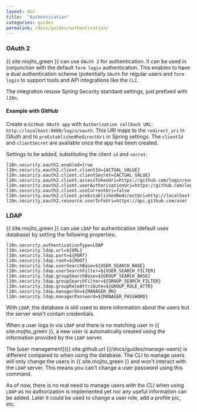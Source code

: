 ```yaml
---
layout: doc
title:  "Authentication"
categories: guides
permalink: /docs/guides/authentication/
---
```


### OAuth 2

{{ site.mojito_green }} can use `OAuth 2` for authentication. It can be used in conjunction with the default `form login`
 authentication. This enables to have a dual authentication scheme (potentially `OAuth` for 
 regular users and `form login` to support tools and API integrations like the `CLI`.
  
The integration resuse Spring Security standard settings, just prefixed with `l10n`. 

#### Example with GitHub

Create a `GitHub OAuth app` with `Authorization callback URL`: `http://localhost:8080/login/oauth`.
 This URI maps to the `redirect_uri` in OAuth and to `preEstablishedRedirectUri` in Spring settings. 
 The `clientId` and `clientSecret` are available once the app has been created.

Settings to be added, substituting the client `id` and `secret`:

    l10n.security.oauth2.enabled=true
    l10n.security.oauth2.client.clientId={ACTUAL_VALUE}
    l10n.security.oauth2.client.clientSecret={ACTUAL_VALUE}
    l10n.security.oauth2.client.accessTokenUri=https://github.com/login/oauth/access_token
    l10n.security.oauth2.client.userAuthorizationUri=https://github.com/login/oauth/authorize
    l10n.security.oauth2.client.useCurrentUri=false
    l10n.security.oauth2.client.preEstablishedRedirectUri=http://localhost:8080/login/oauth
    l10n.security.oauth2.resource.userInfoUri=https://api.github.com/user 

### LDAP

{{ site.mojito_green }} can use `LDAP` for authentication (default uses database) 
by setting the following properties:

    l10n.security.authenticationType=LDAP
    l10n.security.ldap.url=${URL}
    l10n.security.ldap.port=${PORT}
    l10n.security.ldap.root=${ROOT}
    l10n.security.ldap.userSearchBase=${USER_SEARCH_BASE}
    l10n.security.ldap.userSearchFilter=${USER_SEARCH_FILTER}
    l10n.security.ldap.groupSearchBase=${GROUP_SEARCH_BASE}
    l10n.security.ldap.groupSearchFilter=${GROUP_SEARCH_FILTER}
    l10n.security.ldap.groupRoleAttribute=${GROUP_ROLE_ATTR}
    l10n.security.ldap.managerDn=${MANAGER_DN}
    l10n.security.ldap.managerPassword=${MANAGER_PASSWORD}


With `LDAP`, the database is still used to store information about the users
but the server won't contain credentials.
 
When a user logs in via `LDAP` and there is no matching user in {{ site.mojito_green }}, a new
 user is automatically created using the information provided by the `LDAP` server.

The [user management]({{ site.github.url }}/docs/guides/manage-users) is different
compared to when using the database. The CLI to manage users will only 
change the users in {{ site.mojito_green }} and won't interact with the `LDAP` server. This
means you can't change a user password using this command. 

As of now, there is no real need to manage users with the CLI when using `LDAP`
 as no authorization is implemented yet nor any useful information can be
 added. Later it could be used to change a user role, add a profile pic, etc.

 
